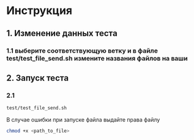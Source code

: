 # Инструкция
## 1. Изменение данных теста
### 1.1 выберите соответствующую ветку и в файле test/test_file_send.sh измените названия файлов на ваши
## 2. Запуск теста
### 2.1 
```bash
test/test_file_send.sh
```
В случае ошибки при запуске файла выдайте права файлу
```bash
chmod +x <path_to_file>
```

